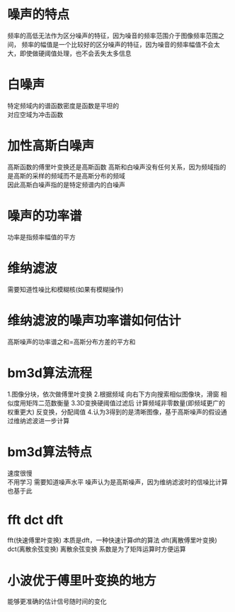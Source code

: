 # 噪声的特点

频率的高低无法作为区分噪声的特征，因为噪音的频率范围介于图像频率范围之间， 频率的幅值是一个比较好的区分噪声的特征，因为噪音的频率幅值不会太大，即使做硬阈值处理，也不会丢失太多信息

# 白噪声

特定频域内的谱函数密度是函数是平坦的   
对应空域为冲击函数

# 加性高斯白噪声

高斯函数的傅里叶变换还是高斯函数 高斯和白噪声没有任何关系，因为频域指的是高斯的采样的频域而不是高斯分布的频域  
因此高斯白噪声指的是特定频谱内的白噪声

# 噪声的功率谱

功率是指频率幅值的平方

# 维纳滤波

需要知道性噪比和模糊核(如果有模糊操作)

# 维纳滤波的噪声功率谱如何估计

高斯噪声的功率谱之和=高斯分布方差的平方和

# bm3d算法流程

1.图像分块，依次做傅里叶变换 2.根据频域 向右下方向搜索相似图像块，滑窗 相似度用矩阵二范数衡量 3.3D变换硬阈值过滤后 计算频域非零数量(即频域更广的权重更大) 反变换，分配阈值
4.认为3得到的是清晰图像，基于高斯噪声的假设通过维纳滤波进一步计算

# bm3d算法特点

速度很慢  
不用学习 需要知道噪声水平 噪声认为是高斯噪声，因为维纳滤波时的信噪比计算也基于此

# fft dct dft

fft(快速傅里叶变换) 本质是dft，一种快速计算dft的算法 dft(离散傅里叶变换)
dct(离散余弦变换) 离散余弦变换 系数是为了矩阵运算时方便运算

# 小波优于傅里叶变换的地方

能够更准确的估计信号随时间的变化  